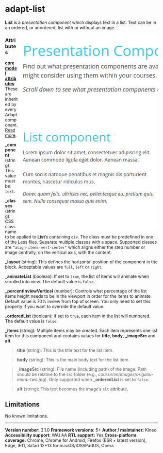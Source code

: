 # adapt-list

**List** is a *presentation component* which displays text in a list. Text can be in an ordered, or unordered, list with or without an image.

<img src="demo.gif" alt="the list component in action" align="right">

### Attributes

[**core model attributes**](https://github.com/adaptlearning/adapt_framework/wiki/Core-model-attributes): These are inherited by every Adapt component. [Read more](https://github.com/adaptlearning/adapt_framework/wiki/Core-model-attributes).

**\_component** (string): This value must be: `text`.

**\_classes** (string): CSS class name to be applied to **List**’s containing `div`. The class must be predefined in one of the Less files. Separate multiple classes with a space. Supported classes are `"align-items-vert-center"` which aligns either the step number or image centrally, on the vertical axis, with the content.

**\_layout** (string): This defines the horizontal position of the component in the block. Acceptable values are `full`, `left` or `right`.

**\_animateList** (boolean): If set to `true`, the list of items will animate when scrolled into view. The default value is `false`.

**\_percentInviewVertical** (number): Controls what percentage of the list items height needs to be in the viewport in order for the items to animate. Default value is 70% inview from top of screen. You only need to set this property if you want to override the default value.

**\_orderedList** (boolean): If set to `true`, each item in the list will numbered. The default value is `false`.

**\_items** (string): Multiple items may be created. Each item represents one list item for this component and contains values for **title**, **body**, **\_imageSrc** and **alt**.

>**title** (string): This is the title text for the list item.

>**body** (string): This is the main body text for the list item.

>**\_imageSrc** (string):  File name (including path) of the image. Path should be relative to the *src* folder (e.g., *course/en/images/origami-menu-two.jpg*). Only supported when **\_orderedList** is set to `false`.

>**alt** (string): This text becomes the image’s `alt` attribute.

## Limitations

No known limitations.

----------------------------
**Version number:**  3.1.0
**Framework versions:** 5+
**Author / maintainer:** Kineo
**Accessibility support:** WAI AA
**RTL support:** Yes
**Cross-platform coverage:** Chrome, Chrome for Android, Firefox (ESR + latest version), Edge, IE11, Safari 12+13 for macOS/iOS/iPadOS, Opera
